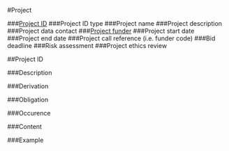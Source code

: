 #Project

###[Project ID](#project-id-1)
###Project ID type
###Project name
###Project description
###Project data contact
###[Project funder](https://github.com/jiscresearch/sharedService/blob/master/metadata/properties/Project/project%20funder.md)
###Project start date
###Project end date
###Project call reference (i.e. funder code)
###Bid deadline
###Risk assessment
###Project ethics review


##Project ID

###Description
 
###Derivation
 
###Obligation	
 
###Occurence	
 
###Content 
 
###Example
